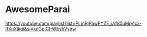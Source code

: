 # AwesomeParai
https://youtube.com/playlist?list=PLmRjPawPYZE_iAf85uMrytcx-RXnXjkqi&si=kdGpICI-WEybVynw

